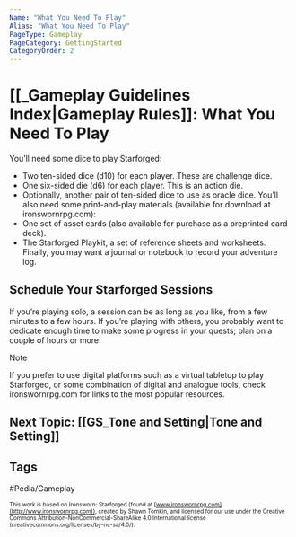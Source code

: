 ```yaml
---
Name: "What You Need To Play"
Alias: "What You Need To Play"
PageType: Gameplay
PageCategory: GettingStarted
CategoryOrder: 2
---
```

# [[_Gameplay Guidelines Index|Gameplay Rules]]: What You Need To Play
You’ll need some dice to play Starforged: 
- Two ten-sided dice (d10) for each player. These are challenge dice. 
- One six-sided die (d6) for each player. This is an action die. 
- Optionally, another pair of ten-sided dice to use as oracle dice. You’ll also need some print-and-play materials (available for download at ironswornrpg.com): 
- One set of asset cards (also available for purchase as a preprinted card deck). 
- The Starforged Playkit, a set of reference sheets and worksheets. Finally, you may want a journal or notebook to record your adventure log. 

## Schedule Your Starforged Sessions
If you’re playing solo, a session can be as long as you like, from a few minutes to a few hours. If you’re playing with others, you probably want to dedicate enough time to make some progress in your quests; plan on a couple of hours or more.

> [!note]
> If you prefer to use digital platforms such as a virtual tabletop to play Starforged, or some combination of digital and analogue tools, check ironswornrpg.com for links to the most popular resources.

## Next Topic: [[GS_Tone and Setting|Tone and Setting]]

## Tags
#Pedia/Gameplay 

<font size=-2>This work is based on Ironsworn: Starforged (found at [www.ironswornrpg.com](http://www.ironswornrpg.com)), created by Shawn Tomkin, and licensed for our use under the Creative Commons Attribution-NonCommercial-ShareAlike 4.0 International license  (creativecommons.org/licenses/by-nc-sa/4.0/).</font>